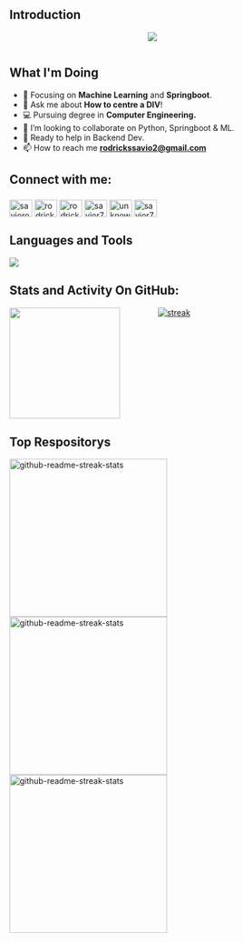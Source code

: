 ## Introduction
<p align="center">
<img src="https://readme-typing-svg.demolab.com/?lines=Hello%20World%20!;I%20am%20Savio%20Rodricks...%20&font=Fira%20Code&center=true&width=700&height=45&color=fff53a&vCenter=true&pause=1000&size=25" /></a>
</p>



<p align="left"> <a href="https://twitter.com/" target="blank"><img src="https://img.shields.io/twitter/follow/?logo=twitter&style=for-the-badge" alt="" /></a> </p>

## What I'm Doing
- 🌱 Focusing on **Machine Learning** and **Springboot**.
- 💬 Ask me about **How to centre a DIV**!
- 💻 Pursuing degree in **Computer Engineering.**
- 👬 I’m looking to collaborate on Python, Springboot & ML.
- 💁 Ready to help in Backend Dev.
- 📫 How to reach me **rodrickssavio2@gmail.com**

## Connect with me:

<h3 align="left"></h3>
<p align="left">
<a href="https://www.linkedin.com/in/savio-rodricks-187a68250/" target="blank"><img align="center" src="https://raw.githubusercontent.com/rahuldkjain/github-profile-readme-generator/master/src/images/icons/Social/linked-in-alt.svg" alt="saviorodricks" height="30" width="40" /></a>
<a href="https://www.hackerrank.com/rodrickssavio2" target="blank"><img align="center" src="https://raw.githubusercontent.com/rahuldkjain/github-profile-readme-generator/master/src/images/icons/Social/hackerrank.svg" alt="rodrickssavio2" height="30" width="40" /></a>
<a href="https://www.leetcode.com/Savior7" target="blank"><img align="center" src="https://raw.githubusercontent.com/rahuldkjain/github-profile-readme-generator/master/src/images/icons/Social/leet-code.svg" alt="rodrickssavio2" height="30" width="40" /></a>
<a href="https://codeforces.com/profile/savior7" target="blank"><img align="center" src="https://raw.githubusercontent.com/rahuldkjain/github-profile-readme-generator/master/src/images/icons/Social/codeforces.svg" alt="savior7" height="30" width="40" /></a>
<a href="https://auth.geeksforgeeks.org/user/unknownrf7" target="blank"><img align="center" src="https://raw.githubusercontent.com/rahuldkjain/github-profile-readme-generator/master/src/images/icons/Social/geeks-for-geeks.svg" alt="unknownrf7" height="30" width="40" /></a>
<a href="https://www.codechef.com/users/savior7" target="blank"><img align="center" src="https://cdn.jsdelivr.net/npm/simple-icons@3.1.0/icons/codechef.svg" alt="savior7" height="30" width="40" /></a>
</p>

## Languages and Tools

<p align="left"> <a href="https://github.com/savinwc"><img src="https://skillicons.dev/icons?i=java,python,spring,django,vscode,github,css,html,js,bootstrap,firebase,mysql,aws"> </a> </p>

## Stats and Activity On GitHub:
<div style="display: flex; justify-content: center;">
    <div style="flex: 1; margin-right: 10px;">
        <img height="195px" src="https://github-readme-stats.vercel.app/api?username=Savinwc&hide_border=true&show_icons=true&count_private=true&theme=gruvbox&bg_color=151515">
    </div>
    <div style="flex: 1; margin-left: 10px;">
        <a href="https://github.com/Savinwc">
            <img title="stats" alt="streak" src="https://github-readme-streak-stats.herokuapp.com/?user=Savinwc&theme=dark&hide_border=true&stroke=f53b3b"/>
        </a>
    </div>
</div>



## Top Respositorys
  <p align="left">
     <a href="https://github.com/savinwc/Resume-Screener"><img width="278" src="https://denvercoder1-github-readme-stats.vercel.app/api/pin/?username=savinwc&repo=Resume-Screener&theme=react&bg_color=1F222E&title_color=F8D866&hide_border=true&icon_color=F8D866&show_icons=false" alt="github-readme-streak-stats"></a>
    <a href="https://github.com/savinwc/Hoax-Hunter"><img width="278" src="https://denvercoder1-github-readme-stats.vercel.app/api/pin/?username=savinwc&repo=Hoax-Hunter&theme=react&bg_color=1F222E&title_color=F8D866&hide_border=true&icon_color=F8D866&show_icons=false" alt="github-readme-streak-stats"></a>
 <a href="https://github.com/savinwc/Stock-Market-Analyzer"><img width="278" src="https://denvercoder1-github-readme-stats.vercel.app/api/pin/?username=savinwc&repo=Stock-Market-Analyzer&theme=react&bg_color=1F222E&title_color=F8D866&hide_border=true&icon_color=F8D866&show_icons=false" alt="github-readme-streak-stats"></a>
  </p>


